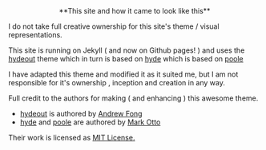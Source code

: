 <center>**This site and how it came to look like this**</center>

I do not take full creative ownership for this site's theme / visual representations. 

This site is running on Jekyll ( and now on Github pages! ) and uses the [hydeout](https://fongandrew.github.io/hydeout/) theme which in turn is based on [hyde](http://hyde.getpoole.com) which is based on [poole](http://getpoole.com/) 

I have adapted this theme and modified it as it suited me, but I am not responsible for it's ownership , inception and creation in any way. 

Full credit to the authors for making ( and enhancing ) this awesome theme.
-  [hydeout](https://fongandrew.github.io/hydeout/) is authored by [Andrew Fong](https://www.andrewfong.com/) 
-  [hyde](http://hyde.getpoole.com) and [poole](http://getpoole.com/) are  authored by [Mark Otto](http://mdo.fm/)

Their work is licensed as <a href="{{ site.baseurl }}/LICENSE.md">MIT License.</a>
